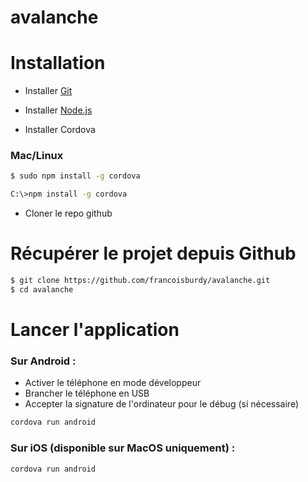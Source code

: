 # avalanche

# Installation

* Installer [Git](https://git-scm.com/downloads)

* Installer [Node.js](https://nodejs.org)

* Installer Cordova

### Mac/Linux

```sh
$ sudo npm install -g cordova
```

```sh
C:\>npm install -g cordova
```

* Cloner le repo github

# Récupérer le projet depuis Github

```sh
$ git clone https://github.com/francoisburdy/avalanche.git
$ cd avalanche
```
# Lancer l'application

### Sur Android :

* Activer le téléphone en mode développeur
* Brancher le téléphone en USB
* Accepter la signature de l'ordinateur pour le débug (si nécessaire)

```sh
cordova run android
```

### Sur iOS (disponible sur MacOS uniquement) :

```sh
cordova run android
```

